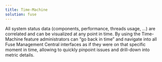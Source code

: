 ```yaml
---
title: Time-Machine
solution: fuse
---
```

All system status data (components, performance, threads usage, …) are correlated and can be visualized at any point in time. By using the Time-Machine feature administrators can “go back in time” and navigate into all Fuse Management Central interfaces as if they were on that specific moment in time, allowing to quickly pinpoint issues and drill-down into metric details.